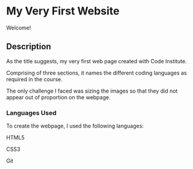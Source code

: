 # My Very First Website

Welcome!

## Description

As the title suggests, my very first web page created with Code Institute.

Comprising of three sections, it names the different coding languages as required in the course.

The only challenge I faced was sizing the images so that they did not appear out of proportion on the webpage.

### Languages Used

To create the webpage, I used the following languages:

HTML5

CSS3

Git